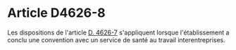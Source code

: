 # Article D4626-8

Les dispositions de l'article [D. 4626-7][1] s'appliquent lorsque l'établissement a conclu une convention avec un service de santé au travail interentreprises.

 [1]: /affichCodeArticle.do?cidTexte=LEGITEXT000006072050&idArticle=LEGIARTI000018493336&dateTexte=&categorieLien=cid